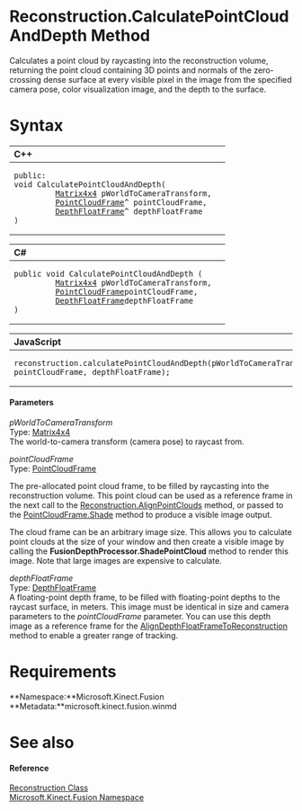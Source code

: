 Reconstruction.CalculatePointCloudAndDepth Method  
=================================================  

Calculates a point cloud by raycasting into the reconstruction volume, returning the point cloud containing 3D points and normals of the zero-crossing dense surface at every visible pixel in the image from the specified camera pose, color visualization image, and the depth to the surface. <span id="syntaxSection"></span>

Syntax  
======  

<table>
<colgroup>
<col width="100%" />
</colgroup>
<thead>
<tr class="header">
<th align="left">C++</th>
</tr>
</thead>
<tbody>
<tr class="odd">
<td align="left"><pre><code>public:  
void CalculatePointCloudAndDepth(  
         <a href="../../Matrix4x4_Structure.md">Matrix4x4</a> pWorldToCameraTransform,  
         <a href="../../PointCloudFrame_Class.md">PointCloudFrame</a>^ pointCloudFrame,  
         <a href="../../DepthFloatFrame_Class.md">DepthFloatFrame</a>^ depthFloatFrame  
)</code></pre></td>
</tr>
</tbody>
</table>

<table>
<colgroup>
<col width="100%" />
</colgroup>
<thead>
<tr class="header">
<th align="left">C#</th>
</tr>
</thead>
<tbody>
<tr class="odd">
<td align="left"><pre><code>public void CalculatePointCloudAndDepth (  
         <a href="../../Matrix4x4_Structure.md">Matrix4x4</a> pWorldToCameraTransform,  
         <a href="../../PointCloudFrame_Class.md">PointCloudFrame</a>pointCloudFrame,  
         <a href="../../DepthFloatFrame_Class.md">DepthFloatFrame</a>depthFloatFrame  
)</code></pre></td>
</tr>
</tbody>
</table>

<table>
<colgroup>
<col width="100%" />
</colgroup>
<thead>
<tr class="header">
<th align="left">JavaScript</th>
</tr>
</thead>
<tbody>
<tr class="odd">
<td align="left"><pre><code>reconstruction.calculatePointCloudAndDepth(pWorldToCameraTransform, pointCloudFrame, depthFloatFrame);</code></pre></td>
</tr>
</tbody>
</table>

<span id="ID4EG"></span>
#### Parameters  

*pWorldToCameraTransform*    
Type: [Matrix4x4](../../Matrix4x4_Structure.md)  
The world-to-camera transform (camera pose) to raycast from.  

*pointCloudFrame*    
Type: [PointCloudFrame](../../PointCloudFrame_Class.md)  

The pre-allocated point cloud frame, to be filled by raycasting into the reconstruction volume. This point cloud can be used as a reference frame in the next call to the [Reconstruction.AlignPointClouds](AlignPointClouds_Method.md) method, or passed to the [PointCloudFrame.Shade](../../PointCloudFrame_Class/Methods/Shade_Method.md) method to produce a visible image output.  

The cloud frame can be an arbitrary image size. This allows you to calculate point clouds at the size of your window and then create a visible image by calling the **FusionDepthProcessor.ShadePointCloud** method to render this image. Note that large images are expensive to calculate.  

*depthFloatFrame*    
Type: [DepthFloatFrame](../../DepthFloatFrame_Class.md)  
 A floating-point depth frame, to be filled with floating-point depths to the raycast surface, in meters. This image must be identical in size and camera parameters to the *pointCloudFrame* parameter. You can use this depth image as a reference frame for the [AlignDepthFloatFrameToReconstruction](../../ColorReconstruction_Class/Methods/AlignDepthFloatFrameToReco.md) method to enable a greater range of tracking.  

<span id="requirements"></span>

Requirements  
============  

**Namespace:**Microsoft.Kinect.Fusion  
**Metadata:**microsoft.kinect.fusion.winmd  

<span id="ID4ECC"></span>

See also  
========  

<span id="ID4EEC"></span>
#### Reference  

[Reconstruction Class](../../Reconstruction_Class.md)  
 [Microsoft.Kinect.Fusion Namespace](../../../Kinect.Fusion.md)  



<!--Please do not edit the data in the comment block below.-->
<!--
TOCTitle : CalculatePointCloudAndDepth Method
RLTitle : Reconstruction.CalculatePointCloudAndDepth Method
KeywordK : CalculatePointCloudAndDepth method
KeywordK : Reconstruction.CalculatePointCloudAndDepth method
KeywordF : Microsoft.Kinect.Fusion.Reconstruction.CalculatePointCloudAndDepth
KeywordF : Reconstruction.CalculatePointCloudAndDepth
KeywordF : CalculatePointCloudAndDepth
KeywordF : Microsoft.Kinect.Fusion.Reconstruction.CalculatePointCloudAndDepth(Microsoft.Kinect.Fusion.Matrix4x4,Microsoft.Kinect.Fusion.PointCloudFrame,Microsoft.Kinect.Fusion.DepthFloatFrame)
KeywordA : M:Microsoft.Kinect.Fusion.Reconstruction.CalculatePointCloudAndDepth(Microsoft.Kinect.Fusion.Matrix4x4,Microsoft.Kinect.Fusion.PointCloudFrame,Microsoft.Kinect.Fusion.DepthFloatFrame)
AssetID : M:Microsoft.Kinect.Fusion.Reconstruction.CalculatePointCloudAndDepth(Microsoft.Kinect.Fusion.Matrix4x4,Microsoft.Kinect.Fusion.PointCloudFrame,Microsoft.Kinect.Fusion.DepthFloatFrame)
Locale : en-us
CommunityContent : 1
APIType : Managed
APILocation : microsoft.kinect.fusion.winmd
APIName : Microsoft.Kinect.Fusion.Reconstruction.CalculatePointCloudAndDepth
TargetOS : Windows
TopicType : kbSyntax
DevLang : VB
DevLang : CSharp
DevLang : JavaScript
DevLang : C++
DocSet : K4Wv2
ProjType : K4Wv2Proj
Technology : Kinect for Windows
Product : Kinect for Windows SDK v2
productversion : 20
-->
